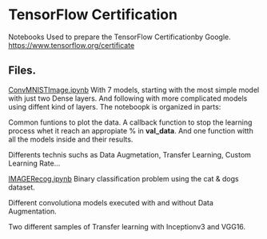 # TensorFlow Certification
Notebooks Used to prepare the TensorFlow Certificationby Google. https://www.tensorflow.org/certificate

## Files. 
[ConvMNISTImage.ipynb](https://github.com/oopere/TensorFlowCertification/blob/main/ConvMNISTImage.ipynb)
With 7 models, starting with the most simple model with just two Dense layers. And following with more complicated models using diffent kind of layers. 
The noteboopk is organized in parts:

Common funtions to plot the data. A callback function to stop the learning process whet it reach an appropiate % in  **val_data**. And one function witth all the models inside and their results. 

Differents technis suchs as Data Augmetation, Transfer Learning, Custom Learning Rate...

[IMAGERecog.ipynb](https://github.com/oopere/TensorFlowCertification/blob/main/IMAGERecog.ipynb)
Binary classification problem using the cat & dogs dataset. 

Different convolutiona models executed with and without Data Augmentation. 

Two different samples of Transfer learning with Inceptionv3 and VGG16. 
